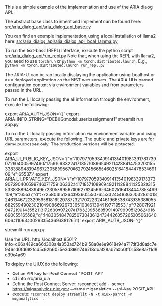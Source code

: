 This is a simple example of the implementation and use of the ARIA dialog API.

The abstract base class to inherit and implement can be found here:
[src/aria_dialog_api/aria_dialog_api_base.py](src/aria_dialog_api/aria_dialog_api_base.py)

You can find an example implementation, using a local installation of llama2 here:
[src/aria_dialog_api/aria_dialog_api_local_lamma.py](src/aria_dialog_api/aria_dialog_api_local_lamma.py)

To run the text-basd (REPL) interface, execute the python script
[src/aria_dialog_api/run_repl.py](src/aria_dialog_api/run_repl.py)
Note that, when using the REPL with llama2, you need to use `torchrun`
or `python -m torch.distributed.launch`.  E.g., `python -m
torch.distributed.launch run_repl.py`

The ARIA-UI can be ran locally displaying the application using
localhost or as a deployed application on the NIST web servers. The
ARIA UI is passed configuration content via environment variables and
from parameters passed in the URL.

To run the UI locally passing the all information through the environment, execute the following:

   export ARIA_AUTH_JSON='{}'
   export ARIA_INFO_STRING="DEBUG:model:user1:assignment1"
   streamlit run app.py

To run the UI locally passing information via environment variable and
using URL parameters, execute the following.  The public and private
keys are for demo purpospes only.  The production versions will be
protected.

   export ARIA_UI_PUBLIC_KEY_JSON='{"n":10797705934091413540198339178373907290400599746071759106332241718571089694921142884142532031553383889483949672305899567006279245665646025164184447853469109,"e":65537}'
   export ARIA_UI_PRIVATE_KEY_JSON='{"n":10797705934091413540198339178373907290400599746071759106332241718571089694921142884142532031553383889483949672305899567006279245665646025164184447853469109,"e":65537,"d":7725804151264393605550765533245483630032881018246134672232959681816920787232170322324461966338743935389055682959490230210490866926733651030613949197719553,"p":7280719219472190143552113172630997207817632095389599140799995129824916690055165569,"q":1483054847825073043612473442605726500506364060641106340029335436963812661}'
   export ARIA_AUTH_JSON='{}'

   streamlit run app.py

   Use the URL: 
      http://localhost:8501/?info=c66a489ca66d308a4a353ad724b9158a0e6e9618e94a717df3d8adc7e946dd0fd692fcd5c92b6035e3d8661746518dbaf28ab7a0b0ff0a58e8a7f1d8c39e4a69


To deploy the UIUX do the following:
- Get an API key for Posit Connect "POSIT_API"
- cd into src/aria_uia
- Define the Post Connect Server: rsconnect add --server https://miganalytics.nist.gov  --name miganalytics --api-key POSIT_API`
- execute: `rsconnect deploy streamlit -N -t uiux-parrot -n miganalytics  .`